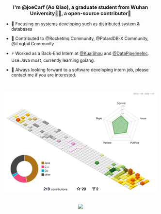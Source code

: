 ### <div align="center">I'm @joeCarf (Ao Qiao), a graduate student from Wuhan University👨‍💻, a open-source contributor🚀</div>  
  

- 🔭 Focusing on systems developing such as distributed system & databases  
  

- 🌱 Contributed to @Rocketmq Community, @PolardDB-X Community, @iLogtail Community
  

- ⚡ Worked as a Back-End Intern at [@KuaiShou](https://github.com/kwai) and [@DataPipelineInc](https://github.com/DataPipelineInc). Use Java most, currently learning golang. 
  

- 🤩 Always looking forward to a software developing intern job, please contact me if you are interested.  
  


<br/>  

![3d](./profile-3d-contrib/profile-season-animate.svg)

<br/>  

<div align="center"><img src="https://github-readme-stats.vercel.app/api?username=joeCarf&show_icons=true&count_private=true&hide_border=true&theme=radical" align="center" /></div>  
